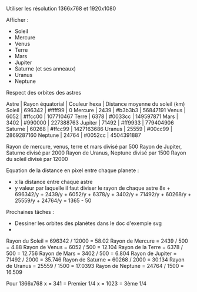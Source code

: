 Utiliser les résolution 1366x768 et 1920x1080

Afficher :
* Soleil
* Mercure
* Venus
* Terre
* Mars
* Jupiter
* Saturne (et ses anneaux)
* Uranus
* Neptune

Respect des orbites des astres

Astre | Rayon équatorial | Couleur hexa | Distance moyenne du soleil (km)
Soleil | 696342 | #ffff99 | 0
Mercure | 2439 | #b3b3b3 | 56847191
Venus | 6052 | #ffcc00 | 107710467
Terre | 6378 | #0033cc | 149597871
Mars | 3402 | #990000 | 227388763
Jupiter | 71492 | #ff9933 | 779404906
Saturne | 60268 | #ffcc99 | 1427163686
Uranus | 25559 | #00cc99 | 2869287160
Neptune | 24764 | #0052cc | 4504391887

Rayon de mercure, venus, terre et mars divisé par 500
Rayon de Jupiter, Saturne divisé par 2000
Rayon de Uranus, Neptune divisé par 1500
Rayon du soleil divisé par 12000


Equation de la distance en pixel entre chaque planete :
* x la distance entre chaque astre
* y valeur par laquelle il faut diviser le rayon de chaque astre
8x + 696342/y + 2439/y + 6052/y + 6378/y + 3402/y + 71492/y + 60268/y + 25559/y + 24764/y = 1365 - 50

Prochaines tâches :
* Dessiner les orbites des planètes dans le doc d'exemple svg
* 

Rayon du Soleil = 696342 / 12000 = 58.02
Rayon de Mercure = 2439 / 500 = 4.88
Rayon de Venus = 6052 / 500 = 12.104
Rayon de la Terre = 6378 / 500 = 12.756
Rayon de Mars = 3402 / 500 = 6.804
Rayon de Jupiter = 71492 / 2000 = 35.746
Rayon de Saturne = 60268 / 2000 = 30.134
Rayon de Uranus = 25559 / 1500 = 17.0393
Rayon de Neptune = 24764 / 1500 = 16.509

Pour 1366x768
x = 341 = Premier 1/4
x = 1023 = 3ème 1/4